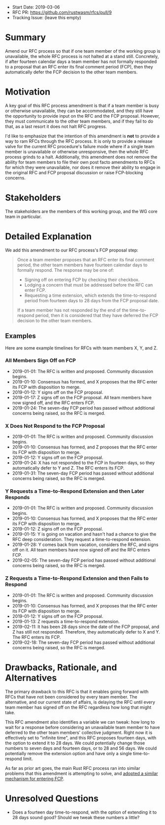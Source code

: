 - Start Date: 2019-03-06
- RFC PR: https://github.com/rustwasm/rfcs/pull/9
- Tracking Issue: (leave this empty)

# Summary
[summary]: #summary

Amend our RFC process so that if one team member of the working group is
unavailable, the whole RFC process is not halted at a stand still. Concretely,
if after fourteen calendar days a team member has not formally responded to
a proposal that an RFC enter its final comment period (FCP), then they
automatically defer the FCP decision to the other team members.

# Motivation
[motivation]: #motivation

A key goal of this RFC process amendment is that if a team member is busy or
otherwise unavailable, they can be accommodated, and they still have the
opportunity to provide input on the RFC and the FCP proposal. However, they must
communicate to the other team members, and if they fail to do that, as a last
resort it does not halt RFC progress.

I'd like to emphasize that the intention of this amendment is **not** to provide
a way to ram RFCs through the RFC process. It is only to provide a release valve
for the current RFC procedure's failure mode where if a single team member is
unavailable or otherwise unresponsive, then the whole RFC process grinds to a
halt. Additionally, this amendment does not remove the ability for team members
to file their own post facto amendments to RFCs for which they were unavailable,
nor does it remove their ability to engage in the original RFC and FCP proposal
discussion or raise FCP-blocking concerns.

# Stakeholders
[stakeholders]: #stakeholders

The stakeholders are the members of this working group, and the WG core team in
particular.

# Detailed Explanation
[detailed-explanation]: #detailed-explanation

We add this amendment to our RFC process's FCP proposal step:

> Once a team member proposes that an RFC enter its final comment period, the
> other team members have fourteen calendar days to formally respond. The
> response may be one of:
>
> * Signing off on entering FCP by checking their checkbox.
> * Lodging a concern that must be addressed before the RFC can enter FCP.
> * Requesting a time extension, which extends the time-to-respond period from
>   fourteen days to 28 days from the FCP proposal date.
>
> If a team member has not responded by the end of the time-to-respond period,
> then it is considered that they have deferred the FCP decision to the other
> team members.

## Examples

Here are some example timelines for RFCs with team members X, Y, and Z.

### All Members Sign Off on FCP

* 2019-01-01: The RFC is written and proposed. Community discussion begins.
* 2019-01-10: Consensus has formed, and X proposes that the RFC enter its FCP
  with disposition to merge.
* 2019-01-12: Y signs off on the FCP proposal.
* 2019-01-17: Z signs off on the FCP proposal. All team members have now signed
  off, and the RFC enters FCP.
* 2019-01-24: The seven-day FCP period has passed without additional concerns
  being raised, so the RFC is merged.

### X Does Not Respond to the FCP Proposal

* 2019-01-01: The RFC is written and proposed. Community discussion begins.
* 2019-01-10: Consensus has formed, and Z proposes that the RFC enter its FCP
  with disposition to merge.
* 2019-01-12: Y signs off on the FCP proposal.
* 2019-01-24: X has not responded to the FCP in fourteen days, so they
  automatically defer to Y and Z. The RFC enters its FCP.
* 2019-01-31: The seven-day FCP period has passed without additional concerns
  being raised, so the RFC is merged.

### Y Requests a Time-to-Respond Extension and then Later Responds

* 2019-01-01: The RFC is written and proposed. Community discussion begins.
* 2019-01-10: Consensus has formed, and X proposes that the RFC enter its FCP
  with disposition to merge.
* 2019-01-12: Z signs off on the FCP proposal.
* 2019-01-15: Y is going on vacation and hasn't had a chance to give the RFC
  deep consideration. They request a time-to-respond extension.
* 2019-01-28: Y comes back from vacation, considers the RFC, and signs off on
  it. All team members have now signed off and the RFC enters FCP.
* 2019-02-05: The seven-day FCP period has passed without additional concerns
  being raised, so the RFC is merged.

### Z Requests a Time-to-Respond Extension and then Fails to Respond

* 2019-01-01: The RFC is written and proposed. Community discussion begins.
* 2019-01-10: Consensus has formed, and X proposes that the RFC enter its FCP
  with disposition to merge.
* 2019-01-12: Y signs off on the FCP proposal.
* 2019-01-13: Z requests a time-to-respond extension.
* 2019-02-11: It has been 28 days since the date of the FCP proposal, and Z has
  still not responded. Therefore, they automatically defer to X and Y. The RFC
  enters its FCP.
* 2019-02-18: The seven-day FCP period has passed without additional concerns
  being raised, so the RFC is merged.

# Drawbacks, Rationale, and Alternatives
[alternatives]: #drawbacks-rationale-and-alternatives

<!-- This is your chance to discuss your proposal in the context of the whole design -->
<!-- space. This is probably the most important section! -->
<!-- - Why is this design the best in the space of possible designs? -->
<!-- - What other designs have been considered and what is the rationale for not -->
<!--   choosing them? -->
<!-- - What is the impact of not doing this? -->

The primary drawback to this RFC is that it enables going forward with RFCs that
have not been considered by every team member. The alternative, and our current
state of affairs, is delaying the RFC until every team member has signed off on
the RFC regardless how long that might take.

This RFC amendment also identifies a variable we can tweak: how long to wait for
a response before considering an unavailable team member to have deferred to the
other team members' collective judgment. Right now it is effectively set to
"infinite time", and this RFC proposes fourteen days, with the option to extend
it to 28 days. We could potentially change those numbers to seven days and
fourteen days, or to 28 and 56 days. We could potentially remove the extension
option and have only a single time-to-respond limit.

As far as prior art goes, the main Rust RFC process ran into similar problems
that this amendment is attempting to solve, and [adopted a similar mechanism for
entering FCP](https://github.com/anp/rfcbot-rs/pull/188).

# Unresolved Questions
[unresolved]: #unresolved-questions

- Does a fourteen day time-to-respond, with the option of extending it to 28
  days sound good? Should we tweak these numbers a little?
